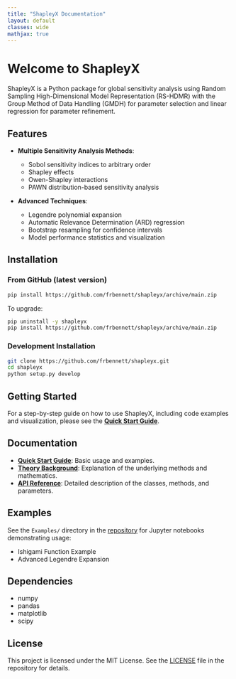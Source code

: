 ```yaml
---
title: "ShapleyX Documentation"
layout: default
classes: wide
mathjax: true
---
```

# Welcome to ShapleyX

ShapleyX is a Python package for global sensitivity analysis using Random Sampling High-Dimensional Model Representation (RS-HDMR) with the Group Method of Data Handling (GMDH) for parameter selection and linear regression for parameter refinement.

## Features

- **Multiple Sensitivity Analysis Methods**:
  - Sobol sensitivity indices to arbitrary order
  - Shapley effects
  - Owen-Shapley interactions
  - PAWN distribution-based sensitivity analysis

- **Advanced Techniques**:
  - Legendre polynomial expansion
  - Automatic Relevance Determination (ARD) regression
  - Bootstrap resampling for confidence intervals
  - Model performance statistics and visualization

## Installation

### From GitHub (latest version)
```bash
pip install https://github.com/frbennett/shapleyx/archive/main.zip
```

To upgrade:
```bash
pip uninstall -y shapleyx
pip install https://github.com/frbennett/shapleyx/archive/main.zip
```

### Development Installation
```bash
git clone https://github.com/frbennett/shapleyx.git
cd shapleyx
python setup.py develop
```

## Getting Started

For a step-by-step guide on how to use ShapleyX, including code examples and visualization, please see the **[Quick Start Guide](quick_start.md)**.

## Documentation

- **[Quick Start Guide](quick_start.md)**: Basic usage and examples.
- **[Theory Background](theory.md)**: Explanation of the underlying methods and mathematics.
- **[API Reference](api.md)**: Detailed description of the classes, methods, and parameters.

## Examples

See the `Examples/` directory in the [repository](https://github.com/frbennett/shapleyx/tree/main/Examples) for Jupyter notebooks demonstrating usage:
- Ishigami Function Example
- Advanced Legendre Expansion

## Dependencies
- numpy
- pandas
- matplotlib
- scipy

## License

This project is licensed under the MIT License. See the [LICENSE](https://github.com/frbennett/shapleyx/blob/main/LICENSE) file in the repository for details.
